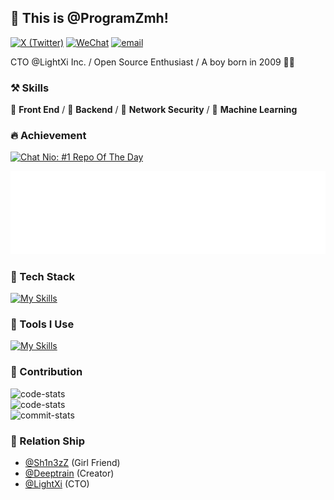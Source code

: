 ## 👋 This is @ProgramZmh!

[![X (Twitter)](https://img.shields.io/badge/-ProgramZmh-black?labelColor=black&logo=x&logoColor=white&style=flat-square)](https://x.com/programzmh)
[![WeChat](https://img.shields.io/badge/-zmh--program-black?labelColor=black&logo=wechat&logoColor=white&style=flat-square)](./)
[![email](https://img.shields.io/badge/-zmh@lightxi.com-black?labelColor=black&logo=gmail&logoColor=white&style=flat-square)](mailto:zmh@lightxi.com)


CTO @LightXi Inc. / Open Source Enthusiast / A boy born in 2009 🙋‍♂️

### ⚒ Skills
🥪 **Front End** / 🥗 **Backend** / 🍊 **Network Security** / 🍑 **Machine Learning**

### 🔥 Achievement
[![Chat Nio: #1 Repo Of The Day](https://trendshift.io/api/badge/repositories/6369)](https://trendshift.io/repositories/6369)

[![Github Achievements](metrics.plugin.achievements.compact.svg)](https://github.com/lowlighter/metrics)

### 🍉 Tech Stack
[![My Skills](https://skillicons.dev/icons?i=c,go,rust,python,arduino,lua,nodejs,php,react,next,vue,nuxt,angular,express,tailwindcss,redux,bootstrap,html,css,js,jquery,ts,less,scss,fastapi,django,flask,pytorch,tensorflow,opencv,qt,electron,tauri,threejs)](https://skillicons.dev)

### 🔨 Tools I Use
[![My Skills](https://skillicons.dev/icons?i=mysql,sqlite,redis,postgresql,rabbitmq,docker,kubernetes,nginx,git,npm,pnpm,yarn,vite,vitest,webpack,babel,cmake,anaconda,github,grafana,githubactions,jenkins,figma,aws,azure,gcp,cloudflare,vercel,netlify,heroku)](https://skillicons.dev)

### 🍏 Contribution

<img src="https://stats.deeptrain.net/user/zmh-program?t=20240213" width="600px" alt="code-stats"></img><br>
<img src="https://stats.deeptrain.net/user/Deeptrain-Community?t=20240213" width="600px" alt="code-stats"></img><br>
<img src="https://github-readme-streak-stats.herokuapp.com/?user=zmh-program" width="600px" alt="commit-stats"></img>

### 🙌 Relation Ship
- [@Sh1n3zZ](https://github.com/Sh1n3zZ) (Girl Friend)
- [@Deeptrain](https://github.com/Deeptrain-Community) (Creator)
- [@LightXi](https://github.com/LightXi) (CTO)